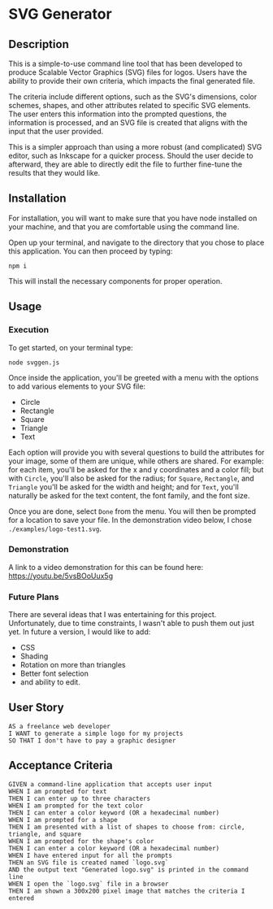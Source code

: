 # SVG Generator

## Description

This is a simple-to-use command line tool that has been developed to produce Scalable Vector Graphics (SVG) files 
for logos. Users have the ability to provide their own criteria, which impacts the final generated file.

The criteria include different options, such as the SVG's dimensions, color schemes, shapes, and other attributes 
related to specific SVG elements. The user enters this information into the prompted questions, the information is 
processed, and an SVG file is created that aligns with the input that the user provided.

This is a simpler approach than using a more robust (and complicated) SVG editor, such as Inkscape for a quicker 
process. Should the user decide to afterward, they are able to directly edit the file to further fine-tune the 
results that they would like.

## Installation

For installation, you will want to make sure that you have node installed on your machine, and that you are 
comfortable using the command line.

Open up your terminal, and navigate to the directory that you chose to place this application. You can then proceed 
by typing:

```shell
npm i
```
This will install the necessary components for proper operation.

## Usage

### Execution

To get started, on your terminal type:

```shell
node svggen.js
```

Once inside the application, you'll be greeted with a menu with the options to add various elements to your SVG file:
- Circle
- Rectangle
- Square
- Triangle
- Text


Each option will provide you with several questions to build the attributes for your image, some of them are unique, 
while others are shared. For example: for each item, you'll be asked for the x and y coordinates and a color fill; but 
with `Circle`, you'll also be asked for the radius; for `Square`, `Rectangle`, and `Triangle` you'll be asked for 
the width and height; and for `Text`, you'll naturally be asked for the text content, the font family, and the font 
size.

Once you are done, select `Done` from the menu. You will then be prompted for a location to save your file. In the 
demonstration video below, I chose `./examples/logo-test1.svg`.

### Demonstration

A link to a video demonstration for this can be found here: https://youtu.be/5vsBOoUux5g

### Future Plans

There are several ideas that I was entertaining for this project. Unfortunately, due to time constraints, I wasn't 
able to push them out just yet. In future a version, I would like to add:
- CSS
- Shading
- Rotation on more than triangles
- Better font selection
- and ability to edit. 

## User Story
```
AS a freelance web developer
I WANT to generate a simple logo for my projects
SO THAT I don't have to pay a graphic designer
```

## Acceptance Criteria
```
GIVEN a command-line application that accepts user input
WHEN I am prompted for text
THEN I can enter up to three characters
WHEN I am prompted for the text color
THEN I can enter a color keyword (OR a hexadecimal number)
WHEN I am prompted for a shape
THEN I am presented with a list of shapes to choose from: circle, triangle, and square
WHEN I am prompted for the shape's color
THEN I can enter a color keyword (OR a hexadecimal number)
WHEN I have entered input for all the prompts
THEN an SVG file is created named `logo.svg`
AND the output text "Generated logo.svg" is printed in the command line
WHEN I open the `logo.svg` file in a browser
THEN I am shown a 300x200 pixel image that matches the criteria I entered
```